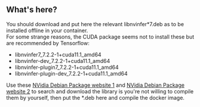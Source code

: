 ## What's here?

You should download and put here the relevant libnvinfer*7.deb as to be installed offline in your container.  
For some strange reasons, the CUDA package seems not to install these but are recommended by Tensorflow:
- libnvinfer7_7.2.2-1+cuda11.1_amd64
- libnvinfer-dev_7.2.2-1+cuda11.1_amd64
- libnvinfer-plugin7_7.2.2-1+cuda11.1_amd64
- libnvinfer-plugin-dev_7.2.2-1+cuda11.1_amd64

Use these [NVidia Debian Package website 1](https://developer.download.nvidia.com/compute/cuda/repos/ubuntu1804/x86_64/) and [NVidia Debian Package website 2](https://developer.download.nvidia.com/compute/cuda/repos/ubuntu2004/x86_64/) to search and download the library is you're not willing to compile them by yourself, then put the *.deb here and compile the docker image.
